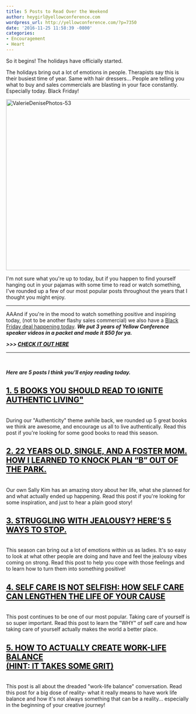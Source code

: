 ```yaml
---
title: 5 Posts to Read Over the Weekend
author: heygirl@yellowconference.com
wordpress_url: http://yellowconference.com/?p=7350
date: '2016-11-25 11:58:39 -0800'
categories:
- Encouragement
- Heart
---
```

<p>So it begins! The holidays have officially started.</p>
<p>The holidays bring out a lot of emotions in people. Therapists say this is their busiest time of year. Same with hair dressers... People are telling you what to buy and sales commercials are blasting in your face constantly. Especially today. Black Friday!</p>
<p><a href="http://yellowconference.com/wp-content/uploads/2016/07/ValerieDenisePhotos-53.jpg"><img class="aligncenter size-full wp-image-6323" src="http://yellowconference.com/wp-content/uploads/2016/07/ValerieDenisePhotos-53.jpg" alt="ValerieDenisePhotos-53" width="700" height="467" /></a></p>
<p>I'm not sure what you're up to today, but if you happen to find yourself hanging out in your pajamas with some time to read or watch something, I've rounded up a few of our most popular posts throughout the years that I thought you might enjoy.</p>
<hr />
<p>AAAnd if you're in the mood to watch something positive and inspiring today, (not to be another flashy sales commercial) we also have a <a href="http://yellowco.myshopify.com/products/yellow-conference-pack-black-friday-deal" target="_blank">Black Friday deal happening today</a>. <em><strong>We put 3 years of Yellow Conference speaker videos in a packet and made it $50 for ya.</strong></em></p>
<p><em><strong>>>>&nbsp;<span style="color: #000000;"><a style="color: #000000;" href="http://yellowco.myshopify.com/products/yellow-conference-pack-black-friday-deal" target="_blank">CHECK IT OUT HERE</a></span></strong></em></p>
<hr />
<p>&nbsp;</p>
<p><em><strong>Here are 5 posts I think you'll enjoy reading today.</strong></em></p>
<h2><span style="color: #000000;"><a style="color: #000000;" href="http://yellowconference.com/2015/03/26/authenticlivingbooks/" target="_blank">1.&nbsp;5 BOOKS YOU SHOULD READ TO IGNITE AUTHENTIC LIVING"</a> </span></h2><br />
During our "Authenticity" theme awhile back, we rounded up 5 great books we think are awesome, and encourage us all to live authentically. Read this post if you're looking for some good books to read this season.</p>
<h2><span style="color: #000000;"><a style="color: #000000;" href="http://yellowconference.com/2015/12/08/refinenotdefine/" target="_blank">2.&nbsp;22 YEARS OLD, SINGLE, AND A FOSTER MOM. HOW I LEARNED TO KNOCK PLAN &ldquo;B&rdquo; OUT OF THE PARK.</a></span></h2><br />
Our own Sally Kim has an amazing story about her life, what she planned for and what actually ended up happening. Read this post if you're looking for some inspiration, and just to hear a plain good story!</p>
<h2><span style="color: #000000;"><a style="color: #000000;" href="http://yellowconference.com/2015/05/12/jealousyandtribe/" target="_blank">3.&nbsp;STRUGGLING WITH JEALOUSY? HERE&rsquo;S 5 WAYS TO STOP.</a></span></h2><br />
This season can bring out a lot of emotions within us as ladies. It's so easy to look at what other people are doing and have and feel the jealousy vibes coming on strong. Read this post to help you cope with those feelings and to learn how to turn them into something positive!</p>
<h2><span style="color: #000000;"><a style="color: #000000;" href="http://yellowconference.com/2015/09/10/creativeadvocacyselfcare/" target="_blank">4.&nbsp;SELF CARE IS NOT SELFISH: HOW SELF CARE CAN LENGTHEN THE LIFE OF YOUR CAUSE</a></span></h2><br />
This post continues to be one of our most popular. Taking care of yourself is so super important. Read this post to learn the "WHY" of self care and how taking care of yourself actually makes the world a better place.</p>
<h2><span style="color: #000000;"><a style="color: #000000;" href="http://yellowconference.com/2016/06/02/the-real-secret-to-work-life-balance-hint-it-takes-some-grit/" target="_blank">5.&nbsp;HOW TO ACTUALLY CREATE WORK-LIFE BALANCE </a></span><br />
<span style="color: #000000;"><a style="color: #000000;" href="http://yellowconference.com/2016/06/02/the-real-secret-to-work-life-balance-hint-it-takes-some-grit/" target="_blank"> (HINT: IT TAKES SOME GRIT)</a></span></h2><br />
This post is all about the dreaded "work-life balance" conversation. Read this post for a big dose of reality- what it really means to have work life balance and how it's not always something that can be a reality... especially in the beginning of your creative journey!</p>
